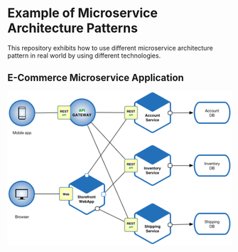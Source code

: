 # Example of Microservice Architecture Patterns

This repository exhibits how to use different microservice architecture pattern in real world by using different technologies.

## E-Commerce Microservice Application

![](architecture.png)

